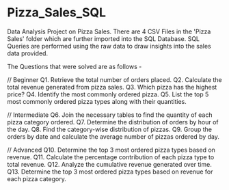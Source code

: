 # Pizza_Sales_SQL

Data Analysis Project on Pizza Sales. There are 4 CSV Files in the 'Pizza Sales' folder which are further imported into the SQL Database. 
SQL Queries are performed using the raw data to draw insights into the sales data provided.

The Questions that were solved are as follows -

// Beginner
Q1. Retrieve the total number of orders placed. 
Q2. Calculate the total revenue generated from pizza sales.
Q3. Which pizza has the highest price?
Q4. Identify the most commonly ordered pizza.
Q5. List the top 5 most commonly ordered pizza types along with their quantities.

// Intermediate
Q6. Join the necessary tables to find the quantity of each pizza category ordered.
Q7. Determine the distribution of orders by hour of the day.
Q8. Find the category-wise distribution of pizzas.
Q9. Group  the orders by date and calculate the average number of pizzas ordered by day.

// Advanced
Q10. Determine the top 3 most ordered pizza types based on revenue.
Q11. Calculate the percentage contribution of each pizza type to total revenue.
Q12. Analyze the cumulative revenue generated over time.
Q13. Determine the top 3 most ordered pizza types based on revenue for each pizza category.
